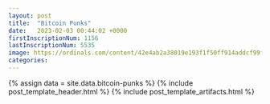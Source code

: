 ```yaml
---
layout: post
title:  "Bitcoin Punks"
date:   2023-02-03 00:44:02 +0000
firstInscriptionNum: 1156
lastInscriptionNum: 5535
image: https://ordinals.com/content/42e4ab2a38019e193f1f50ff914addcf99f5f943776df1abae33033c21501ca3i0
categories:
---
```

{% assign data = site.data.bitcoin-punks %}
{% include post_template_header.html %}
{% include post_template_artifacts.html %}